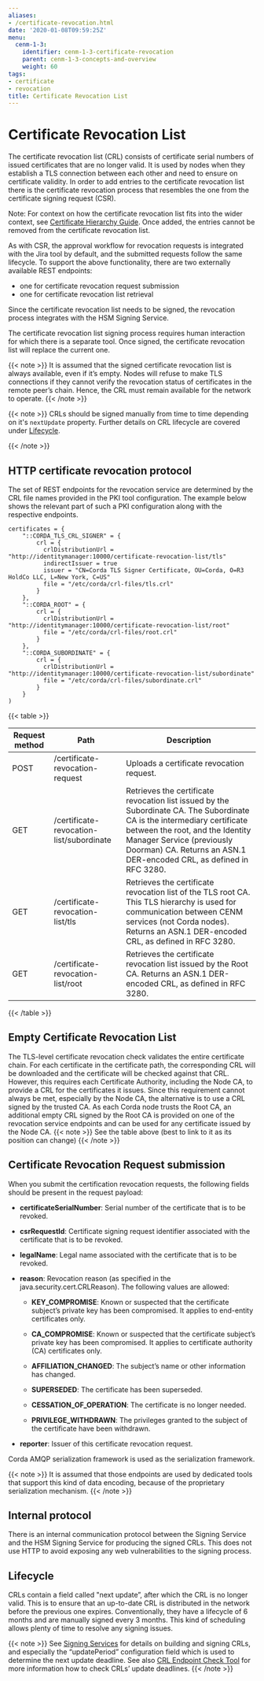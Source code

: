 ```yaml
---
aliases:
- /certificate-revocation.html
date: '2020-01-08T09:59:25Z'
menu:
  cenm-1-3:
    identifier: cenm-1-3-certificate-revocation
    parent: cenm-1-3-concepts-and-overview
    weight: 60
tags:
- certificate
- revocation
title: Certificate Revocation List
---
```



# Certificate Revocation List

The certificate revocation list (CRL) consists of certificate serial numbers of issued certificates that are no longer valid.
It is used by nodes when they establish a TLS connection between each other and need to ensure on certificate validity.
In order to add entries to the certificate revocation list there is the certificate revocation process that resembles
the one from the certificate signing request (CSR).

Note: For context on how the certificate revocation list fits into the wider context, see [Certificate Hierarchy Guide](pki-guide.md). Once added, the entries cannot be removed from the certificate revocation list.

As with CSR, the approval workflow for revocation requests is integrated with the Jira tool by default,
and the submitted requests follow the same lifecycle. To support the above functionality, there are two
externally available REST endpoints:
* one for certificate revocation request submission
* one for certificate revocation list retrieval

Since the certificate revocation list needs to be signed, the revocation process integrates with the HSM Signing Service.
<!-- What does HSM stand for? Is it spelt out anywhere else in this doc? -->
The certificate revocation list signing process requires human interaction for which there is a separate tool.
Once signed, the certificate revocation list will replace the current one.

{{< note >}}
It is assumed that the signed certificate revocation list is always available, even if it’s empty. Nodes will refuse to make TLS connections if they cannot verify the revocation status of certificates in the remote peer’s chain. Hence, the CRL must remain available for the network to operate.
{{< /note >}}

{{< note >}}
CRLs should be signed manually from time to time depending on it's `nextUpdate` property. Further details
on CRL lifecycle are covered under [Lifecycle](#lifecycle).

{{< /note >}}

## HTTP certificate revocation protocol

The set of REST endpoints for the revocation service are determined by the CRL file names provided in the PKI tool configuration.
The example below shows the relevant part of such a PKI configuration along with the respective endpoints.

```guess
certificates = {
    "::CORDA_TLS_CRL_SIGNER" = {
        crl = {
          crlDistributionUrl = "http://identitymanager:10000/certificate-revocation-list/tls"
          indirectIssuer = true
          issuer = "CN=Corda TLS Signer Certificate, OU=Corda, O=R3 HoldCo LLC, L=New York, C=US"
          file = "/etc/corda/crl-files/tls.crl"
        }
    },
    "::CORDA_ROOT" = {
        crl = {
          crlDistributionUrl = "http://identitymanager:10000/certificate-revocation-list/root"
          file = "/etc/corda/crl-files/root.crl"
        }
    },
    "::CORDA_SUBORDINATE" = {
        crl = {
          crlDistributionUrl = "http://identitymanager:10000/certificate-revocation-list/subordinate"
          file = "/etc/corda/crl-files/subordinate.crl"
        }
    }
)
```


{{< table >}}

|Request method|Path|Description|
|----------------|-----------------------------------------|----------------------------------------------------------------------------------------------------------------------------------------------|
|POST|/certificate-revocation-request|Uploads a certificate revocation request.|
|GET|/certificate-revocation-list/subordinate|Retrieves the certificate revocation list issued by the Subordinate CA. The Subordinate CA is the intermediary certificate between the root, and the Identity Manager Service (previously Doorman) CA. Returns an ASN.1 DER-encoded CRL, as defined in RFC 3280.|
|GET|/certificate-revocation-list/tls|Retrieves the certificate revocation list of the TLS root CA. This TLS hierarchy is used for communication between CENM services (not Corda nodes). Returns an ASN.1 DER-encoded CRL, as defined in RFC 3280.|
|GET|/certificate-revocation-list/root|Retrieves the certificate revocation list issued by the Root CA. Returns an ASN.1 DER-encoded CRL, as defined in RFC 3280.|

{{< /table >}}


## Empty Certificate Revocation List

The TLS-level certificate revocation check validates the entire certificate chain. For each certificate in the
certificate path, the corresponding CRL will be downloaded and the certificate will be checked against that CRL.
However, this requires each Certificate Authority, including the Node CA, to provide a CRL for the
certificates it issues. Since this requirement cannot always be met, especially by the Node CA, the alternative is to use a CRL signed by the trusted CA. As each Corda node trusts the Root CA, an additional empty CRL signed by the Root CA is provided on one of the revocation service endpoints and can be used for any certificate issued by the Node CA.
{{< note >}} See the table above (best to link to it as its position can change) {{< /note >}}


## Certificate Revocation Request submission

When you submit the certification revocation requests, the following fields should be present in the request payload:


* **certificateSerialNumber**:
Serial number of the certificate that is to be revoked.


* **csrRequestId**:
Certificate signing request identifier associated with the certificate that is to be revoked.


* **legalName**:
Legal name associated with the certificate that is to be revoked.


* **reason**:
Revocation reason (as specified in the java.security.cert.CRLReason). The following values are allowed:


  * **KEY_COMPROMISE**:
Known or suspected that the certificate subject’s private key has been compromised. It applies to end-entity certificates only.


  * **CA_COMPROMISE**:
  Known or suspected that the certificate subject’s private key has been compromised. It applies to certificate authority (CA) certificates only.


  * **AFFILIATION_CHANGED**:
  The subject’s name or other information has changed.


  * **SUPERSEDED**:
  The certificate has been superseded.


  * **CESSATION_OF_OPERATION**:
  The certificate is no longer needed.


  * **PRIVILEGE_WITHDRAWN**:
  The privileges granted to the subject of the certificate have been withdrawn.




* **reporter**:
Issuer of this certificate revocation request.

Corda AMQP serialization framework is used as the serialization framework.

{{< note >}} It is assumed that those endpoints are used by dedicated tools that support this kind of data encoding, because of the proprietary serialization mechanism. {{< /note >}}


## Internal protocol

There is an internal communication protocol between the Signing Service and the HSM Signing Service for producing the signed CRLs.
This does not use HTTP to avoid exposing any web vulnerabilities to the signing process.



## Lifecycle

<!-- This sentence below needs more clarity - need to explain the purpose of "next update" so the next bit of the sentence makes sense -->
CRLs contain a field called "next update”, after which the CRL is no longer valid. This is to ensure that an up-to-date CRL is distributed in the network before the previous one expires. Conventionally, they have a lifecycle of 6 months and are manually signed every 3 months. This kind of scheduling allows plenty of time to resolve any signing issues.

{{< note >}} See [Signing Services](signing-service.md) for details on building and signing CRLs, and especially the “updatePeriod”
configuration field which is used to determine the next update deadline. See also [CRL Endpoint Check Tool](crl-endpoint-check-tool.md)
for more information how to check CRLs’ update deadlines. {{< /note >}}

